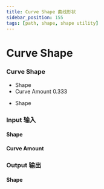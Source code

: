 ```yaml
---
title: Curve Shape 曲线形状
sidebar_position: 155
tags: [path, shape, shape utility]
---
```


# Curve Shape

<div className="patch-container">
    <div className="patch processor">
        <h3>Curve Shape</h3>
        <ul className="inputs">
            <li>Shape</li>
            <li>Curve Amount <span>0.333</span></li>
        </ul>
        <ul className="outputs">
            <li>Shape</li>
        </ul>
    </div>
</div>

<div className="port-descriptions">
<div className="inputs">

### Input 输入

#### Shape

#### Curve Amount


</div>
<div className="outputs">

### Output 输出

#### Shape


</div>
</div>